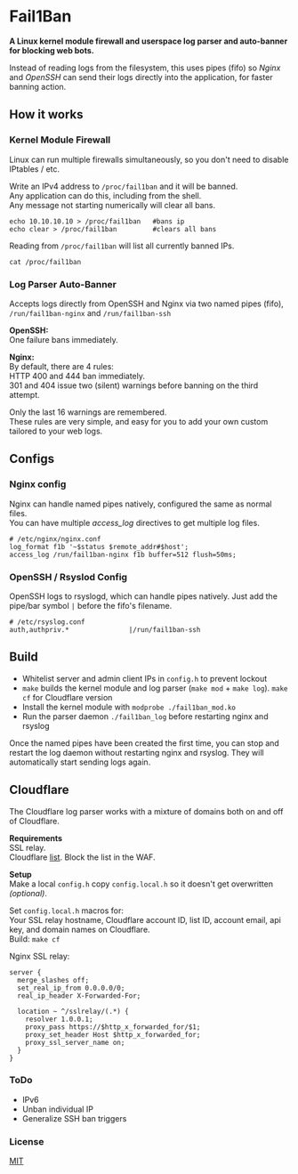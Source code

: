 # Fail1Ban
__A Linux kernel module firewall and userspace log parser and auto-banner for blocking web bots.__

Instead of reading logs from the filesystem, this uses pipes (fifo) so _Nginx_ and _OpenSSH_ can send their logs directly into the application, for faster banning action.

## How it works
### Kernel Module Firewall
Linux can run multiple firewalls simultaneously, so you don't need to disable IPtables / etc.

Write an IPv4 address to `/proc/fail1ban` and it will be banned.\
Any application can do this, including from the shell.\
Any message not starting numerically will clear all bans.
```
echo 10.10.10.10 > /proc/fail1ban   #bans ip
echo clear > /proc/fail1ban         #clears all bans
```
Reading from `/proc/fail1ban` will list all currently banned IPs.
```
cat /proc/fail1ban
```

### Log Parser Auto-Banner
Accepts logs directly from OpenSSH and Nginx via two named pipes (fifo), `/run/fail1ban-nginx` and `/run/fail1ban-ssh`

__OpenSSH:__\
One failure bans immediately.

__Nginx:__\
By default, there are 4 rules:\
HTTP 400 and 444 ban immediately.\
301 and 404 issue two (silent) warnings before banning on the third attempt.

Only the last 16 warnings are remembered.\
These rules are very simple, and easy for you to add your own custom tailored to your web logs.

## Configs
### Nginx config
Nginx can handle named pipes natively, configured the same as normal files.\
You can have multiple _access_log_  directives to get multiple log files.
```
# /etc/nginx/nginx.conf
log_format f1b '~$status $remote_addr#$host';
access_log /run/fail1ban-nginx f1b buffer=512 flush=50ms;
```

### OpenSSH / Rsyslod Config
OpenSSH logs to rsyslogd, which can handle pipes natively. Just add the pipe/bar symbol `|` before the fifo's filename.
```
# /etc/rsyslog.conf
auth,authpriv.*               |/run/fail1ban-ssh
```

## Build
- Whitelist server and admin client IPs in `config.h` to prevent lockout
- `make` builds the kernel module and log parser (`make mod` + `make log`). `make cf` for Cloudflare version
- Install the kernel module with `modprobe ./fail1ban_mod.ko`
- Run the parser daemon `./fail1ban_log` before restarting nginx and rsyslog

Once the named pipes have been created the first time, you can stop and restart the log daemon without restarting nginx and rsyslog. They will automatically start sending logs again.

## Cloudflare
The Cloudflare log parser works with a mixture of domains both on and off of Cloudflare.

__Requirements__\
SSL relay.\
Cloudflare [list](https://developers.cloudflare.com/waf/tools/lists/custom-lists/). Block the list in the WAF.

__Setup__\
Make a local `config.h` copy `config.local.h` so it doesn't get overwritten _(optional)_.

Set `config.local.h` macros for:\
Your SSL relay hostname, Cloudflare account ID, list ID, account email, api key, and domain names on Cloudflare.\
Build: `make cf`

Nginx SSL relay:
```
server {
  merge_slashes off;
  set_real_ip_from 0.0.0.0/0;
  real_ip_header X-Forwarded-For;

  location ~ ^/sslrelay/(.*) {
    resolver 1.0.0.1;
    proxy_pass https://$http_x_forwarded_for/$1;
    proxy_set_header Host $http_x_forwarded_for;
    proxy_ssl_server_name on;
  }
}
```

### ToDo
- IPv6
- Unban individual IP
- Generalize SSH ban triggers

### License
[MIT](LICENSE)

